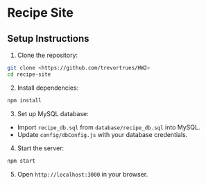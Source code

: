 # Recipe Site
## Setup Instructions

1. Clone the repository:
```sh
git clone <https://github.com/trevortrues/HW2>
cd recipe-site
```

2. Install dependencies:
```sh
npm install
```

3. Set up MySQL database:
- Import `recipe_db.sql` from `database/recipe_db.sql` into MySQL.
- Update `config/dbConfig.js` with your database credentials.
4. Start the server:
```sh
npm start
```
5. Open `http://localhost:3000` in your browser.

